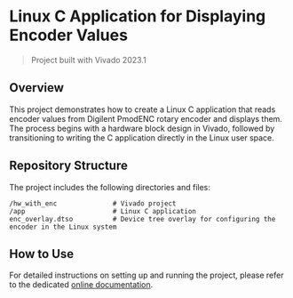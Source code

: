 # Linux C Application for Displaying Encoder Values

> Project built with Vivado 2023.1

## Overview

This project demonstrates how to create a Linux C application that reads encoder values from Digilent PmodENC rotary encoder and displays them. The process begins with a hardware block design in Vivado, followed by transitioning to writing the C application directly in the Linux user space.

## Repository Structure

The project includes the following directories and files:
```
/hw_with_enc              # Vivado project
/app                      # Linux C application
enc_overlay.dtso          # Device tree overlay for configuring the encoder in the Linux system
```

## How to Use
For detailed instructions on setting up and running the project, please refer to the dedicated [online documentation](https://ter-zybo.github.io/Documentations/docs/pmodenc_linux/).
